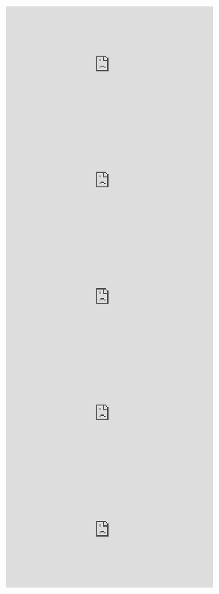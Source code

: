 
<iframe width="560" height="315" src="https://www.youtube-nocookie.com/embed/eR94t-yN_JA" frameborder="0" allow="accelerometer; autoplay; encrypted-media; gyroscope; picture-in-picture" allowfullscreen></iframe>
<iframe width="560" height="315" src="https://www.youtube-nocookie.com/embed/fq54MNbnzQQ" frameborder="0" allow="accelerometer; autoplay; encrypted-media; gyroscope; picture-in-picture" allowfullscreen></iframe>
<iframe width="560" height="315" src="https://www.youtube-nocookie.com/embed/QlNCB1Ht4ls" frameborder="0" allow="accelerometer; autoplay; encrypted-media; gyroscope; picture-in-picture" allowfullscreen></iframe>
<iframe width="560" height="315" src="https://www.youtube.com/embed/QJxnPLKFe6U" frameborder="0" allow="accelerometer; autoplay; encrypted-media; gyroscope; picture-in-picture" allowfullscreen></iframe>
<iframe width="560" height="315" src="https://www.youtube-nocookie.com/embed/9JnG-yn7qJw" frameborder="0" allow="accelerometer; autoplay; encrypted-media; gyroscope; picture-in-picture" allowfullscreen></iframe>
